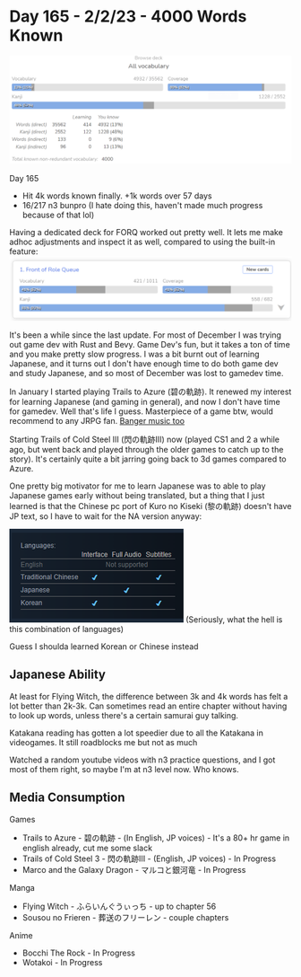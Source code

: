 # Day 165 - 2/2/23 - 4000 Words Known
![](4000.png)

Day 165

- Hit 4k words known finally. +1k words over 57 days
- 16/217 n3 bunpro (I hate doing this, haven't made much progress because of that lol)


Having a dedicated deck for FORQ worked out pretty well. It lets me make adhoc adjustments and inspect it as well, compared to using the built-in feature:
![](2023-02-02-18-27-48.png)

It's been a while since the last update. For most of December I was trying out game dev with Rust and Bevy. Game Dev's fun, but it takes a ton of time and you make pretty slow progress.
I was a bit burnt out of learning Japanese, and it turns out I don't have enough time to do both game dev and study Japanese, and so most of December was lost to gamedev time.

In January I started playing Trails to Azure (碧の軌跡). It renewed my interest for learning Japanese (and gaming in general), and now I don't have time for gamedev. Well that's life I guess.
Masterpiece of a game btw, would recommend to any JRPG fan. [Banger music too](https://www.youtube.com/watch?v=4lkaTGNE5ds) 

Starting Trails of Cold Steel III (閃の軌跡Ⅲ) now (played CS1 and 2 a while ago, but went back and played through the older games to catch up to the story).
It's certainly quite a bit jarring going back to 3d games compared to Azure.

One pretty big motivator for me to learn Japanese was to able to play Japanese games early without being translated, but a thing that I just learned is that the Chinese pc port of Kuro no Kiseki (黎の軌跡) doesn't have JP text, so I have to wait for the NA version anyway:

![](2023-02-02-18-32-49.png)
(Seriously, what the hell is this combination of languages)

Guess I shoulda learned Korean or Chinese instead

## Japanese Ability

At least for Flying Witch, the difference between 3k and 4k words has felt a lot better than 2k-3k. Can sometimes read an entire chapter without having to look up words, unless there's a certain samurai guy talking.

Katakana reading has gotten a lot speedier due to all the Katakana in videogames. It still roadblocks me but not as much

Watched a random youtube videos with n3 practice questions, and I got most of them right, so maybe I'm at n3 level now. Who knows.


## Media Consumption

Games
- Trails to Azure - 碧の軌跡 - (In English, JP voices) - It's a 80+ hr game in english already, cut me some slack
- Trails of Cold Steel 3 - 閃の軌跡Ⅲ - (English, JP voices) - In Progress
- Marco and the Galaxy Dragon - マルコと銀河竜 - In Progress

Manga
- Flying Witch - ふらいんぐうぃっち - up to chapter 56
- Sousou no Frieren - 葬送のフリーレン - couple chapters

Anime
- Bocchi The Rock - In Progress
- Wotakoi - In Progress
